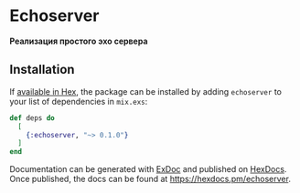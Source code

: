# Echoserver

**Реализация простого эхо сервера**

## Installation

If [available in Hex](https://hex.pm/docs/publish), the package can be installed
by adding `echoserver` to your list of dependencies in `mix.exs`:

```elixir
def deps do
  [
    {:echoserver, "~> 0.1.0"}
  ]
end
```

Documentation can be generated with [ExDoc](https://github.com/elixir-lang/ex_doc)
and published on [HexDocs](https://hexdocs.pm). Once published, the docs can
be found at <https://hexdocs.pm/echoserver>.

